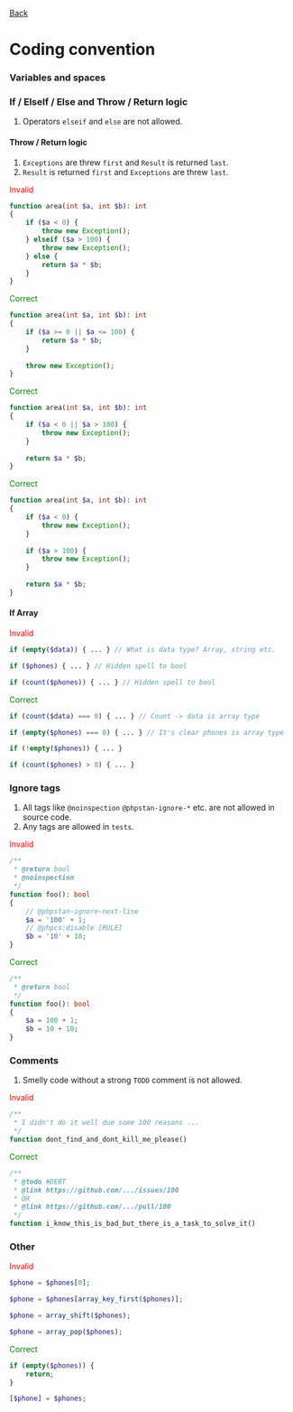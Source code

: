 [Back](../README.md)

# Coding convention

### Variables and spaces

### If / ElseIf / Else and Throw / Return logic

1. Operators `elseif` and `else` are not allowed.

#### Throw / Return logic

1. `Exceptions` are threw `first` and `Result` is returned `last`.
2. `Result` is returned `first` and `Exceptions` are threw `last`.

<span style="color:red">Invalid</span>
```php
function area(int $a, int $b): int
{
    if ($a < 0) {
        throw new Exception();
    } elseif ($a > 100) {
        throw new Exception();
    } else {
        return $a * $b;
    }
}
```

<span style="color:green">Correct</span>
```php
function area(int $a, int $b): int
{
    if ($a >= 0 || $a <= 100) {
        return $a * $b;
    }
    
    throw new Exception();
}
```

<span style="color:green">Correct</span>
```php
function area(int $a, int $b): int
{
    if ($a < 0 || $a > 100) {
        throw new Exception();
    }
    
    return $a * $b;
}
```

<span style="color:green">Correct</span>
```php
function area(int $a, int $b): int
{
    if ($a < 0) {
        throw new Exception();
    }
    
    if ($a > 100) {
        throw new Exception();
    }
    
    return $a * $b;
}
```

#### If Array


<span style="color:red">Invalid</span>
```php
if (empty($data)) { ... } // What is data type? Array, string etc.

if ($phones) { ... } // Hidden spell to bool

if (count($phones)) { ... } // Hidden spell to bool
```

<span style="color:green">Correct</span>
```php
if (count($data) === 0) { ... } // Count -> data is array type 

if (empty($phones) === 0) { ... } // It's clear phones is array type

if (!empty($phones)) { ... }

if (count($phones) > 0) { ... }
```

### Ignore tags

1. All tags like `@noinspection` `@phpstan-ignore-*` etc. are not allowed in source code.
2. Any tags are allowed in `tests`.

<span style="color:red">Invalid</span>
```php
/**
 * @return bool
 * @noinspection
 */
function foo(): bool
{
    // @phpstan-ignore-next-line
    $a = '100' + 1;
    // @phpcs:disable [RULE]
    $b = '10' + 10;
}
```

<span style="color:green">Correct</span>
```php
/**
 * @return bool
 */
function foo(): bool
{
    $a = 100 + 1;
    $b = 10 + 10;
}
```

### Comments

1. Smelly code without a strong `TODO` comment is not allowed.

<span style="color:red">Invalid</span>
```php
/**
 * I didn't do it well due some 100 reasons ...
 */
function dont_find_and_dont_kill_me_please()
```

<span style="color:green">Correct</span>
```php
/**
 * @todo #DEBT
 * @link https://github.com/.../issues/100
 * OR
 * @link https://github.com/.../pull/100
 */
function i_know_this_is_bad_but_there_is_a_task_to_solve_it()
```

### Other

<span style="color:red">Invalid</span>

```php
$phone = $phones[0];

$phone = $phones[array_key_first($phones)];

$phone = array_shift($phones);

$phone = array_pop($phones);
```
<span style="color:green">Correct</span>
```php
if (empty($phones)) {
    return;
}

[$phone] = $phones;
```
